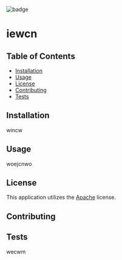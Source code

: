 
![badge](https://img.shields.io/badge/License-Apache-yellow.svg)
# iewcn
  
## Table of Contents
- [Installation](#installation)
- [Usage](#usage)
- [License](#license)
- [Contributing](#contributing)
- [Tests](#tests)

## Installation
wincw

## Usage
woejcnwo

## License
This application utilizes the [Apache](undefined) license.

## Contributing


## Tests
wecwm
